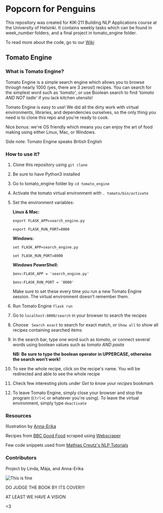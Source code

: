 # Popcorn for Penguins

This repository was created for KIK-211 Building NLP Applications course at the University of Helsinki. It contains weekly tasks which can be found in week_*number* folders, and a final project in tomato_engine folder.

To read more about the code, go to our [Wiki](https://github.com/lindajok/popcorn-for-penguins/wiki)

## Tomato Engine 

### What is Tomato Engine?

Tomato Engine is a simple search engine which allows you to browse through nearly 1000 (yes, there are 3 zeros!) recipes. You can search for the simplest word such as *'tomato'*, or use Boolean search to find *'tomato AND NOT ladle'* if you lack kitchen utensils!

Tomato Engine is easy to use! We did all the dirty work with virtual environments, libraries, and dependencies ourselves, so the only thing you need is to clone this repo and you're ready to cook. 

Nice bonus: we're OS friendly which means you can enjoy the art of food making using either Linux, Mac, or Windows.

Side note: Tomato Engine speaks British English

### How to use it?

1. Clone this repository using `git clone`
2. Be sure to have Python3 installed
3. Go to tomato_engine folder by `cd tomato_engine`
4. Activate the tomato virtual environment with `. tomato/bin/activate`
5. Set the environment variables:

   __Linux & Mac:__

   `export FLASK_APP=search_engine.py`
   
   `export FLASK_RUN_PORT=8000`
   
   __Windows:__
   
   `set FLASK_APP=search_engine.py`
   
   `set FLASK_RUN_PORT=8000`
   
   __Windows PowerShell:__
   
   `$env:FLASK_APP = 'search_engine.py'`
   
   `$env:FLASK_RUN_PORT = '8000'`
   
   Make sure to set these every time you run a new Tomato Engine session. The virtual environment doesn't remember them.
   
6. Run Tomato Engine `flask run`
7. Go to `localhost:8000/search` in your browser to search the recipes
8. Choose ` Search exact` to search for exact match, or `Show all` to show all recipes containing searched items
9. In the search bar, type one word such as *tomato*, or connect several words using boolean values such as *tomato AND pasta*

   __NB: Be sure to type the boolean operator in UPPERCASE, otherwise the search won't work!__

10. To see the whole recipe, click on the recipe's name. You will be redirected and able to see the whole recipe
11. Check few interesting plots under *Get to know your recipes* bookmark
12. To leave Tomato Engine, simply close your browser and stop the program (`Ctrl+C` or whatever you're using). To leave the virtual environment, simply type `deactivate`

### Resources

Illustration by [Anna-Erika](https://github.com/annaerika)

Recipes from [BBC Good Food](https://www.bbcgoodfood.com/) scraped using [Webscraper](https://webscraper.io/)

Few code snippets used from [Mathias Creutz's NLP Tutorials](https://github.com/mathiascreutz/nlp-tutorials)

### Contributors

Project by Linda, Mája, and Anna-Erika

![This is fine](https://media2.giphy.com/media/QMHoU66sBXqqLqYvGO/giphy.gif)

DO JUDGE THE BOOK BY ITS COVER!!!

AT LEAST WE HAVE A VISION

<3
